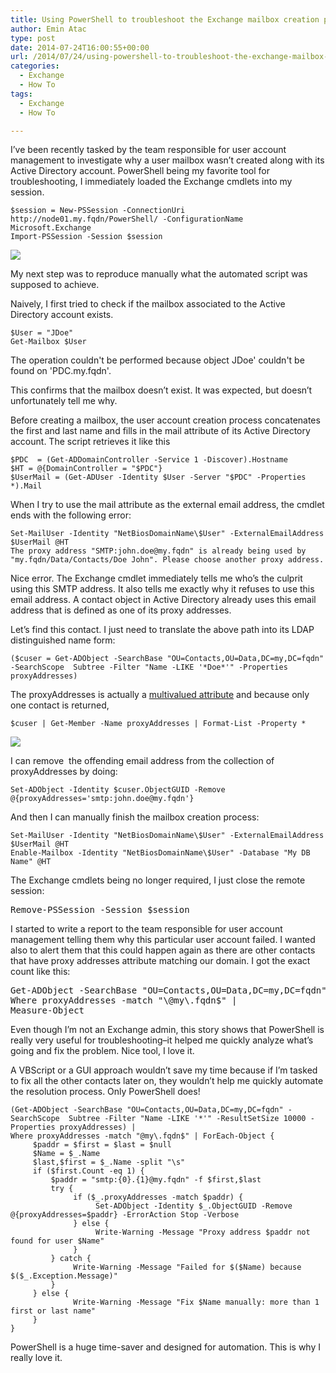 ```yaml
---
title: Using PowerShell to troubleshoot the Exchange mailbox creation process
author: Emin Atac
type: post
date: 2014-07-24T16:00:55+00:00
url: /2014/07/24/using-powershell-to-troubleshoot-the-exchange-mailbox-creation-process/
categories:
  - Exchange
  - How To
tags:
  - Exchange
  - How To

---
```

I’ve been recently tasked by the team responsible for user account management to investigate why a user mailbox wasn’t created along with its Active Directory account. PowerShell being my favorite tool for troubleshooting, I immediately loaded the Exchange cmdlets into my session.

```
$session = New-PSSession -ConnectionUri http://node01.my.fqdn/PowerShell/ -ConfigurationName Microsoft.Exchange
Import-PSSession -Session $session
```


![](/images/19.png)

My next step was to reproduce manually what the automated script was supposed to achieve.

Naively, I first tried to check if the mailbox associated to the Active Directory account exists.

```
$User = "JDoe"
Get-Mailbox $User
```


The operation couldn't be performed because object JDoe' couldn't be found on 'PDC.my.fqdn'.

This confirms that the mailbox doesn’t exist. It was expected, but doesn’t unfortunately tell me why.

Before creating a mailbox, the user account creation process concatenates the first and last name and fills in the mail attribute of its Active Directory account. The script retrieves it like this

```
$PDC  = (Get-ADDomainController -Service 1 -Discover).Hostname
$HT = @{DomainController = "$PDC"}
$UserMail = (Get-ADUser -Identity $User -Server "$PDC" -Properties *).Mail
```


When I try to use the mail attribute as the external email address, the cmdlet ends with the following error:

```
Set-MailUser -Identity "NetBiosDomainName\$User" -ExternalEmailAddress $UserMail @HT
The proxy address "SMTP:john.doe@my.fqdn" is already being used by "my.fqdn/Data/Contacts/Doe John". Please choose another proxy address.
```


Nice error. The Exchange cmdlet immediately tells me who’s the culprit using this SMTP address. It also tells me exactly why it refuses to use this email address. A contact object in Active Directory already uses this email address that is defined as one of its proxy addresses.

Let’s find this contact. I just need to translate the above path into its LDAP distinguished name form:

```
($cuser = Get-ADObject -SearchBase "OU=Contacts,OU=Data,DC=my,DC=fqdn" -SearchScope  Subtree -Filter "Name -LIKE '*Doe*'" -Properties proxyAddresses)
```


The proxyAddresses is actually a [multivalued attribute][1] and because only one contact is returned,

```
$cuser | Get-Member -Name proxyAddresses | Format-List -Property *
```


![](/images/25.png)

I can remove  the offending email address from the collection of proxyAddresses by doing:

```
Set-ADObject -Identity $cuser.ObjectGUID -Remove @{proxyAddresses='smtp:john.doe@my.fqdn'}
```


And then I can manually finish the mailbox creation process:

```
Set-MailUser -Identity "NetBiosDomainName\$User" -ExternalEmailAddress $UserMail @HT
Enable-Mailbox -Identity "NetBiosDomainName\$User" -Database "My DB Name" @HT
```


The Exchange cmdlets being no longer required, I just close the remote session:

<pre class="brush: powershell; title: ; notranslate" title="">Remove-PSSession -Session $session
</pre>

I started to write a report to the team responsible for user account management telling them why this particular user account failed. I wanted also to alert them that this could happen again as there are other contacts that have proxy addresses attribute matching our domain. I got the exact count like this:

<pre class="brush: powershell; title: ; notranslate" title="">Get-ADObject -SearchBase "OU=Contacts,OU=Data,DC=my,DC=fqdn" -SearchScope  Subtree -Filter "Name -LIKE '*'" -ResultSetSize 10000 -Properties proxyAddresses |
Where proxyAddresses -match "\@my\.fqdn$" |
Measure-Object
</pre>

Even though I’m not an Exchange admin, this story shows that PowerShell is really very useful for troubleshooting&#8211;it helped me quickly analyze what’s going and fix the problem. Nice tool, I love it.

A VBScript or a GUI approach wouldn’t save my time because if I’m tasked to fix all the other contacts later on, they wouldn’t help me quickly automate the resolution process. Only PowerShell does!

```
(Get-ADObject -SearchBase "OU=Contacts,OU=Data,DC=my,DC=fqdn" -SearchScope  Subtree -Filter "Name -LIKE '*'" -ResultSetSize 10000 -Properties proxyAddresses) |
Where proxyAddresses -match "@my\.fqdn$" | ForEach-Object {
     $paddr = $first = $last = $null
     $Name = $_.Name
     $last,$first = $_.Name -split "\s"
     if ($first.Count -eq 1) {
         $paddr = "smtp:{0}.{1}@my.fqdn" -f $first,$last
         try {
              if ($_.proxyAddresses -match $paddr) {
                   Set-ADObject -Identity $_.ObjectGUID -Remove @{proxyAddresses=$paddr} -ErrorAction Stop -Verbose
              } else {
                   Write-Warning -Message "Proxy address $paddr not found for user $Name"
              }
         } catch {
              Write-Warning -Message "Failed for $($Name) because $($_.Exception.Message)"
         }
     } else {
              Write-Warning -Message "Fix $Name manually: more than 1 first or last name"
     }
}
```


PowerShell is a huge time-saver and designed for automation. This is why I really love it.

[1]: http://technet.microsoft.com/library/ee156515.aspx